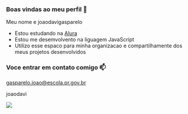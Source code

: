 ### Boas vindas ao meu perfil 💙

Meu nome e joaodavigasparelo

- Estou estudando na [Alura](https://www.alura.com.br)
- Estou me desemvolvento na liguagem JavaScript
- Utilizo esse espaco para minha organizacao e compartilhamente dos meus projetos desenvolvidos 

### Voce entrar em contato comigo 📫

gasparelo.joao@escola.pr.gov.br

joaodavi

![](https://media1.tenor.com/m/hFZPT9vXz-wAAAAd/horse-funny-horse.gif)

